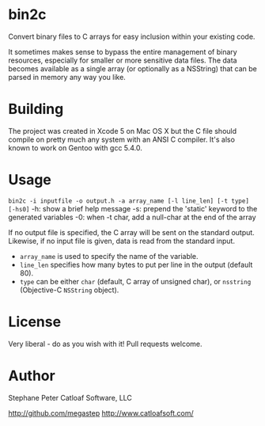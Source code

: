 bin2c
=====

Convert binary files to C arrays for easy inclusion within your existing code.

It sometimes makes sense to bypass the entire management of binary resources, especially for smaller or more sensitive data files.
The data becomes available as a single array (or optionally as a NSString) that can be parsed in memory any way you like.

Building
========

The project was created in Xcode 5 on Mac OS X but the C file should compile on pretty much any system with an ANSI C compiler.
It's also known to work on Gentoo with gcc 5.4.0.


Usage
=====

`bin2c -i inputfile -o output.h -a array_name [-l line_len] [-t type] [-hs0]`
-h: show a brief help message
-s: prepend the 'static' keyword to the generated variables
-0: when -t char, add a null-char at the end of the array

If no output file is specified, the C array will be sent on the standard output. Likewise, if no input file is given, data is read from the standard input.

- `array_name` is used to specify the name of the variable.
- `line_len` specifies how many bytes to put per line in the output (default 80).
- `type` can be either `char` (default, C array of unsigned char), or `nsstring` (Objective-C `NSString` object).

License
=======

Very liberal - do as you wish with it! Pull requests welcome.

Author
======

Stephane Peter
Catloaf Software, LLC

http://github.com/megastep
http://www.catloafsoft.com/
